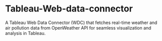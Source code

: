 # Tableau-Web-data-connector
A Tableau Web Data Connector (WDC) that fetches real-time weather and air pollution data from OpenWeather API for seamless visualization and analysis in Tableau.
